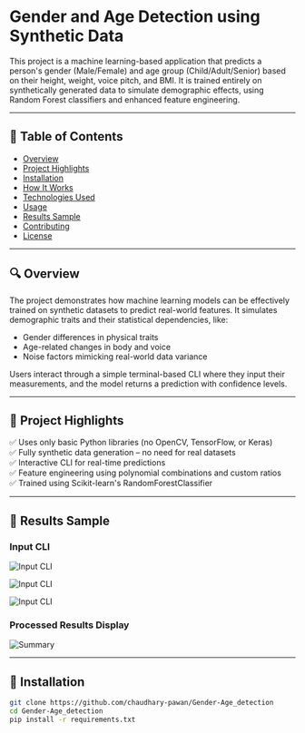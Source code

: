 # Gender and Age Detection using Synthetic Data

This project is a machine learning-based application that predicts a person's gender (Male/Female) and age group (Child/Adult/Senior) based on their height, weight, voice pitch, and BMI. It is trained entirely on synthetically generated data to simulate demographic effects, using Random Forest classifiers and enhanced feature engineering.

---

## 📌 Table of Contents

- [Overview](#-overview)
- [Project Highlights](#-project-highlights)
- [Installation](#installation)
- [How It Works](#how-it-works)
- [Technologies Used](#technologies-used)
- [Usage](#usage)
- [Results Sample](#-results-sample)
- [Contributing](#contributing)
- [License](#license)

---

## 🔍 Overview

The project demonstrates how machine learning models can be effectively trained on synthetic datasets to predict real-world features. It simulates demographic traits and their statistical dependencies, like:

- Gender differences in physical traits  
- Age-related changes in body and voice  
- Noise factors mimicking real-world data variance  

Users interact through a simple terminal-based CLI where they input their measurements, and the model returns a prediction with confidence levels.

---

## 🚀 Project Highlights

✅ Uses only basic Python libraries (no OpenCV, TensorFlow, or Keras)  
✅ Fully synthetic data generation – no need for real datasets  
✅ Interactive CLI for real-time predictions  
✅ Feature engineering using polynomial combinations and custom ratios  
✅ Trained using Scikit-learn's RandomForestClassifier

---

## 📸 Results Sample

### Input CLI
![Input CLI](main/Screenshot%202025-05-28%20121746.png)

![Input CLI](main/Screenshot%202025-05-28%20121757.png)

![Input CLI](main/Screenshot%202025-05-28%20121809.png)

### Processed Results Display
![Summary](main/Screenshot%202025-05-28%20121841.png)

---

## 💾 Installation

```bash
git clone https://github.com/chaudhary-pawan/Gender-Age_detection
cd Gender-Age_detection
pip install -r requirements.txt
